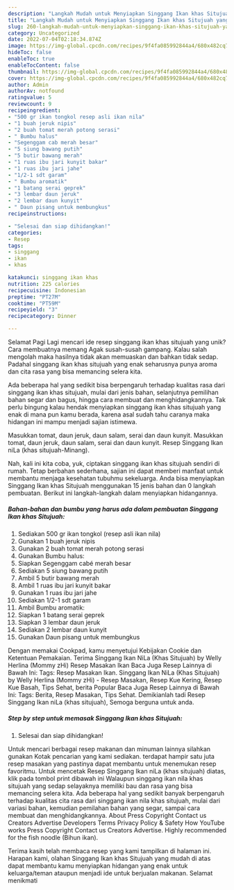 ```yaml
---
description: "Langkah Mudah untuk Menyiapkan Singgang Ikan khas Situjuah yang Lezat Sekali"
title: "Langkah Mudah untuk Menyiapkan Singgang Ikan khas Situjuah yang Lezat Sekali"
slug: 260-langkah-mudah-untuk-menyiapkan-singgang-ikan-khas-situjuah-yang-lezat-sekali
category: Uncategorized
date: 2022-07-04T02:18:34.874Z
image: https://img-global.cpcdn.com/recipes/9f4fa085992844a4/680x482cq70/singgang-ikan-khas-situjuah-foto-resep-utama.jpg
hideToc: false
enableToc: true
enableTocContent: false
thumbnail: https://img-global.cpcdn.com/recipes/9f4fa085992844a4/680x482cq70/singgang-ikan-khas-situjuah-foto-resep-utama.jpg
cover: https://img-global.cpcdn.com/recipes/9f4fa085992844a4/680x482cq70/singgang-ikan-khas-situjuah-foto-resep-utama.jpg
author: Admin
authorAv: notfound
ratingvalue: 5
reviewcount: 9
recipeingredient:
- "500 gr ikan tongkol resep asli ikan nila"
- "1 buah jeruk nipis"
- "2 buah tomat merah potong serasi"
- " Bumbu halus"
- "Segenggam cab merah besar"
- "5 siung bawang putih"
- "5 butir bawang merah"
- "1 ruas ibu jari kunyit bakar"
- "1 ruas ibu jari jahe"
- "1/2-1 sdt garam"
- " Bumbu aromatik"
- "1 batang serai geprek"
- "3 lembar daun jeruk"
- "2 lembar daun kunyit"
- " Daun pisang untuk membungkus"
recipeinstructions:

- "Selesai dan siap dihidangkan!"
categories:
- Resep
tags:
- singgang
- ikan
- khas

katakunci: singgang ikan khas 
nutrition: 225 calories
recipecuisine: Indonesian
preptime: "PT27M"
cooktime: "PT59M"
recipeyield: "3"
recipecategory: Dinner

---
```



Selamat Pagi Lagi mencari ide resep singgang ikan khas situjuah yang unik? Cara membuatnya memang Agak susah-susah gampang. Kalau salah mengolah maka hasilnya tidak akan memuaskan dan bahkan tidak sedap. Padahal singgang ikan khas situjuah yang enak seharusnya punya aroma dan cita rasa yang bisa memancing selera kita.


Ada beberapa hal yang sedikit bisa berpengaruh terhadap kualitas rasa dari singgang ikan khas situjuah, mulai dari jenis bahan, selanjutnya pemilihan bahan segar dan bagus, hingga cara membuat dan menghidangkannya. Tak perlu bingung kalau hendak menyiapkan singgang ikan khas situjuah yang enak di mana pun kamu berada, karena asal sudah tahu caranya maka hidangan ini mampu menjadi sajian istimewa.

Masukkan tomat, daun jeruk, daun salam, serai dan daun kunyit. Masukkan tomat, daun jeruk, daun salam, serai dan daun kunyit. Resep Singgang Ikan niLa (khas situjuah-Minang).


Nah, kali ini kita coba, yuk, ciptakan singgang ikan khas situjuah sendiri di rumah. Tetap berbahan sederhana, sajian ini dapat memberi manfaat untuk membantu menjaga kesehatan tubuhmu sekeluarga. Anda bisa menyiapkan Singgang Ikan khas Situjuah menggunakan 15 jenis bahan dan 0 langkah pembuatan. Berikut ini langkah-langkah dalam menyiapkan hidangannya.

<!--inarticleads1-->

##### Bahan-bahan dan bumbu yang harus ada dalam pembuatan Singgang Ikan khas Situjuah:

1. Sediakan 500 gr ikan tongkol (resep asli ikan nila)
1. Gunakan 1 buah jeruk nipis
1. Gunakan 2 buah tomat merah potong serasi
1. Gunakan  Bumbu halus:
1. Siapkan Segenggam cabé merah besar
1. Sediakan 5 siung bawang putih
1. Ambil 5 butir bawang merah
1. Ambil 1 ruas ibu jari kunyit bakar
1. Gunakan 1 ruas ibu jari jahe
1. Sediakan 1/2-1 sdt garam
1. Ambil  Bumbu aromatik:
1. Siapkan 1 batang serai geprek
1. Siapkan 3 lembar daun jeruk
1. Sediakan 2 lembar daun kunyit
1. Gunakan  Daun pisang untuk membungkus


Dengan memakai Cookpad, kamu menyetujui Kebijakan Cookie dan Ketentuan Pemakaian. Terima Singgang Ikan NiLa (Khas Situjuah) by Welly Herlina (Mommy zHi) Resep Masakan Ikan Baca Juga Resep Lainnya di Bawah Ini: Tags: Resep Masakan Ikan. Singgang Ikan NiLa (Khas Situjuah) by Welly Herlina (Mommy zHi) - Resep Masakan, Resep Kue Kering, Resep Kue Basah, Tips Sehat, berita Popular Baca Juga Resep Lainnya di Bawah Ini: Tags: Berita, Resep Masakan, Tips Sehat. Demikianlah tadi Resep Singgang Ikan niLa (khas situjuah), Semoga berguna untuk anda. 

<!--inarticleads2-->

##### Step by step untuk memasak Singgang Ikan khas Situjuah:


1. Selesai dan siap dihidangkan!

Untuk mencari berbagai resep makanan dan minuman lainnya silahkan gunakan Kotak pencarian yang kami sediakan. terdapat hampir satu juta resep masakan yang pastinya dapat membantu untuk menemukan resep favoritmu. Untuk mencetak Resep Singgang Ikan niLa (khas situjuah) diatas, klik pada tombol print dibawah ini Walaupun singgang ikan nila khas situjuah yang sedap selayaknya memiliki bau dan rasa yang bisa memancing selera kita. Ada beberapa hal yang sedikit banyak berpengaruh terhadap kualitas cita rasa dari singgang ikan nila khas situjuah, mulai dari variasi bahan, kemudian pemilahan bahan yang segar, sampai cara membuat dan menghidangkannya. About Press Copyright Contact us Creators Advertise Developers Terms Privacy Policy &amp; Safety How YouTube works Press Copyright Contact us Creators Advertise. Highly recommended for the fish noodle (Bihun ikan). 

Terima kasih telah membaca resep yang kami tampilkan di halaman ini. Harapan kami, olahan Singgang Ikan khas Situjuah yang mudah di atas dapat membantu kamu menyiapkan hidangan yang enak untuk keluarga/teman ataupun menjadi ide untuk berjualan makanan. Selamat menikmati
